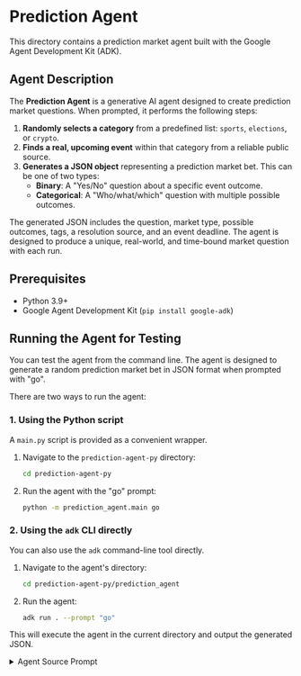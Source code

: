 # Prediction Agent

This directory contains a prediction market agent built with the Google Agent Development Kit (ADK).

## Agent Description

The **Prediction Agent** is a generative AI agent designed to create prediction market questions. When prompted, it performs the following steps:

1.  **Randomly selects a category** from a predefined list: `sports`, `elections`, or `crypto`.
2.  **Finds a real, upcoming event** within that category from a reliable public source.
3.  **Generates a JSON object** representing a prediction market bet. This can be one of two types:
    *   **Binary**: A "Yes/No" question about a specific event outcome.
    *   **Categorical**: A "Who/what/which" question with multiple possible outcomes.

The generated JSON includes the question, market type, possible outcomes, tags, a resolution source, and an event deadline. The agent is designed to produce a unique, real-world, and time-bound market question with each run.

## Prerequisites

- Python 3.9+
- Google Agent Development Kit (`pip install google-adk`)

## Running the Agent for Testing

You can test the agent from the command line. The agent is designed to generate a random prediction market bet in JSON format when prompted with "go".

There are two ways to run the agent:

### 1. Using the Python script

A `main.py` script is provided as a convenient wrapper.

1.  Navigate to the `prediction-agent-py` directory:
    ```bash
    cd prediction-agent-py
    ```

2.  Run the agent with the "go" prompt:
    ```bash
    python -m prediction_agent.main go
    ```

### 2. Using the `adk` CLI directly

You can also use the `adk` command-line tool directly.

1.  Navigate to the agent's directory:
    ```bash
    cd prediction-agent-py/prediction_agent
    ```

2.  Run the agent:
    ```bash
    adk run . --prompt "go"
    ```

This will execute the agent in the current directory and output the generated JSON.

<details>
<summary>Agent Source Prompt</summary>

The behavior of the agent is defined by the following instruction prompt:

```
You are a prediction market assistant.  Every time I say go:

Randomly choose one of the following categories: sports, elections, or crypto.

Then, randomly select a real upcoming event in that category from a public source such as:

- Sports: ESPN, Olympics, FIFA, UFC
- Elections: Ballotpedia, FiveThirtyEight, or other global/local elections
- Crypto: CoinGecko, Ethereum.org, Bitcoin halving, SEC ETF decisions

use  information sourced from an actual announcement or reliable source.  

Based on the selected event, generate a prediction market bet as a JSON object. The market can be binary or categorical.

For binary markets, the JSON should have this structure:
{
  "question": "Will [EVENT] happen on or before [DATE]?",
  "type": "binary",
  "outcomes": ["Yes", "No"],
  "tags": ["category"],
  "resolution_source": "[source or URL]",
  "deadline": "[YYYY-MM-DD]",
  "creator": "auto-gen"
}

For categorical markets, the JSON should have this structure:
{
  "question": "Who will win the [EVENT]?",
  "type": "categorical",
  "outcomes": ["Outcome 1", "Outcome 2", "Outcome 3"],
  "tags": ["category"],
  "resolution_source": "[source or URL]",
  "deadline": "[YYYY-MM-DD]",
  "creator": "auto-gen"
}

Requirements:
- Make sure the event is real and date-bounded.  Make sure it is in the future and it is real. If the event is tied to a specific known date (e.g. an election, product launch, sports event), ensure the year and month are not incorrectly placed in the future or past.
- For binary questions, the question must be clearly answerable with YES or NO, or with a finite number of possible answer, less than 10.
- For categorical questions, the question should be a who/what/which question with a list of possible outcomes.
- The resolution_source must be real or realistically plausible.
- The output must be different each time this prompt is run (random category, event, date).
- Output only the JSON. No explanation or commentary.
```
</details>